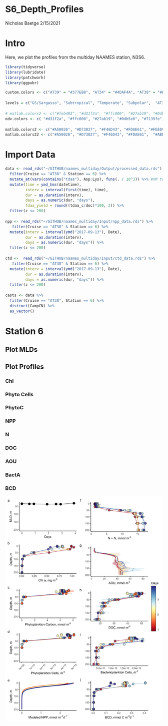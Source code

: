 S6\_Depth\_Profiles
================
Nicholas Baetge
2/15/2021

# Intro

Here, we plot the profiles from the multiday NAAMES station, N3S6.

``` r
library(tidyverse) 
library(lubridate)
library(patchwork)
library(ggpubr)
```

``` r
custom.colors <- c("AT39" = "#377EB8", "AT34" = "#4DAF4A", "AT38" = "#E41A1C", "AT32" = "#FF7F00", "Temperate" = "#A6CEE3", "Subpolar" = "#377EB8", "Subtropical" = "#FB9A99", "GS/Sargasso" = "#E41A1C", "Early Spring" = "#377EB8", "Late Spring" = "#4DAF4A","Early Autumn" = "#E41A1C", "Late Autumn" = "#FF7F00")

levels = c("GS/Sargasso", "Subtropical", "Temperate", "Subpolar",  "AT39-6", "AT34", "AT38", "AT32","South", "North", "Early Spring", "Late Spring","Early Autumn",  "Late Autumn")

# matlab.colors2 <- c("#feb483", "#d31f2a", "#ffc000", "#27ab19", "#0db5e6", "#7139fe", "#d16cfa")
odv.colors <- c( "#d31f2a", "#ffc000", "#27ab19", "#0db5e6", "#7139fe", "#d16cfa")

matlab.colors2 <- c("#A50026", "#D73027", "#F46D43", "#FDAE61", "#FEE090", "#FFFFBF", "#E0F3F8", "#ABD9E9", "#74ADD1", "#4575B4", "#313695")
matlab.colors22 <- c("#A50026", "#D73027", "#F46D43", "#FDAE61",  "#ABD9E9", "#74ADD1", "#4575B4", "#313695")
```

# Import Data

``` r
data <- read_rds("~/GITHUB/naames_multiday/Output/processed_data.rds") %>% 
  filter(Cruise == "AT38" & Station == 6) %>% 
  mutate_at(vars(contains("tdaa"), Asp:Lys), funs(. / 10^3)) %>% #nM to mmol/m3
  mutate(time = ymd_hms(datetime),
         interv = interval(first(time), time),
         dur = as.duration(interv),
         days = as.numeric(dur, "days"),
         tdaa_yield = round((tdaa_c/doc)*100, 2)) %>% 
  filter(z <= 200)

npp <- read_rds("~/GITHUB/naames_multiday/Input/npp_data.rds") %>% 
   filter(Cruise == "AT38" & Station == 6) %>% 
  mutate(interv = interval(ymd("2017-09-13"), Date),
         dur = as.duration(interv),
         days = as.numeric(dur, "days")) %>% 
  filter(z <= 200)

ctd <-  read_rds("~/GITHUB/naames_multiday/Input/ctd_data.rds") %>% 
   filter(Cruise == "AT38" & Station == 6) %>% 
  mutate(interv = interval(ymd("2017-09-13"), Date),
         dur = as.duration(interv),
         days = as.numeric(dur, "days")) %>% 
  filter(z <= 200)

casts <- data %>% 
  filter(Cruise == "AT38", Station == 6) %>% 
  distinct(CampCN) %>% 
  as_vector()
```

# Station 6

## Plot MLDs

## Plot Profiles

### Chl

### Phyto Cells

### PhytoC

### NPP

### N

### DOC

### AOU

### BactA

### BCD

![](S6_Depth_Profiles_files/figure-gfm/combine%20plots-1.png)<!-- -->
